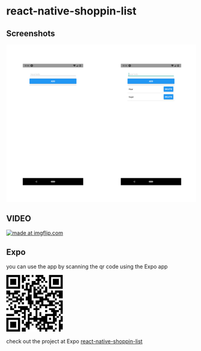 # react-native-shoppin-list

## Screenshots

<img src="assets/SC.png">

## VIDEO

<a href="/"><img src="./shopping-list.gif" title="made at imgflip.com"/></a>

## Expo

you can use the app by scanning the qr code using the Expo app

<img src="assets/qr.png" width="150" height="150">

check out the project at Expo [react-native-shoppin-list](https://expo.io/@vineeshvk/react-native-shopping-list)
